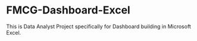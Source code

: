 # FMCG-Dashboard-Excel

This is Data Analyst Project specifically for Dashboard building in Microsoft Excel.
